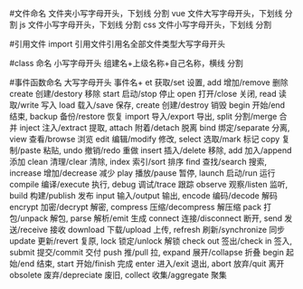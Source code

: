 #文件命名
文件夹小写字母开头，下划线 分割
vue 文件大写字母开头，下划线 分割
js 文件小写字母开头，下划线 分割
css 文件小写字母开头，下划线 分割

#引用文件
import 引用文件引用名全部文件类型大写字母开头

#class 命名
小写字母开头
组建名+上级名称+自己名称，横线 分割

#事件函数命名
大写字母开头
事件名+
et 获取/set 设置, add 增加/remove 删除
create 创建/destory 移除 start 启动/stop 停止
open 打开/close 关闭, read 读取/write 写入
load 载入/save 保存, create 创建/destroy 销毁
begin 开始/end 结束, backup 备份/restore 恢复
import 导入/export 导出, split 分割/merge 合并
inject 注入/extract 提取, attach 附着/detach 脱离
bind 绑定/separate 分离, view 查看/browse 浏览
edit 编辑/modify 修改, select 选取/mark 标记
copy 复制/paste 粘贴, undo 撤销/redo 重做
insert 插入/delete 移除, add 加入/append 添加
clean 清理/clear 清除, index 索引/sort 排序
find 查找/search 搜索, increase 增加/decrease 减少
play 播放/pause 暂停, launch 启动/run 运行
compile 编译/execute 执行, debug 调试/trace 跟踪
observe 观察/listen 监听, build 构建/publish 发布
input 输入/output 输出, encode 编码/decode 解码
encrypt 加密/decrypt 解密, compress 压缩/decompress 解压缩
pack 打包/unpack 解包, parse 解析/emit 生成
connect 连接/disconnect 断开, send 发送/receive 接收
download 下载/upload 上传, refresh 刷新/synchronize 同步
update 更新/revert 复原, lock 锁定/unlock 解锁
check out 签出/check in 签入, submit 提交/commit 交付
push 推/pull 拉, expand 展开/collapse 折叠
begin 起始/end 结束, start 开始/finish 完成
enter 进入/exit 退出, abort 放弃/quit 离开
obsolete 废弃/depreciate 废旧, collect 收集/aggregate 聚集
